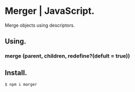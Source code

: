 # Merger | JavaScript.

<p>Merge objects using descriptors.</p>

## Using.

### merge (parent, children, redefine?(defult = true))

## Install.

```
$ npm i marger
```